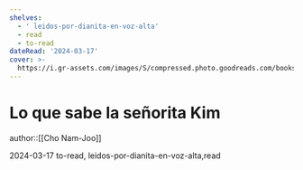 ```yaml
---
shelves:
  - ' leidos-por-dianita-en-voz-alta'
  - read
  - to-read
dateRead: '2024-03-17'
cover: >-
  https://i.gr-assets.com/images/S/compressed.photo.goodreads.com/books/1707608914l/207563148._SY475_.jpg
---
```

# Lo que sabe la señorita Kim

author::[[Cho Nam-Joo]]

2024-03-17
to-read, leidos-por-dianita-en-voz-alta,read